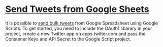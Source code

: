 # [Send Tweets from Google Sheets](https://ctrlq.org/code/19705-send-tweets-google-sheets)

It is possible to [send bulk tweets](https://www.labnol.org/internet/send-personalized-tweets/28880/) from Google Spreadsheet using Google Scripts. To get started, you need to include the OAuth1 libarary in your project, create a new Twitter app on apps.twitter.com and pass the Consumer Keys and API Secret to the Google Script project.
